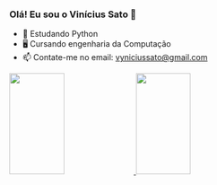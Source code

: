 ### Olá! Eu sou o Vinícius Sato 👋
 
- 🌱 Estudando Python
- 🖥️ Cursando engenharia da Computação
- 📫 Contate-me no email: vyniciussato@gmail.com

<div>
<a href="https://github.com/ViniSato">
<img height="180em" <img width="44%" src="https://github-readme-stats.vercel.app/api/top-langs/?username=ViniSato&layout=compact&langs_count=7&theme=one dark"/>
<img height="180em" <img width="44%" src="https://github-readme-stats.vercel.app/api?username=ViniSato&show_icons=true&theme=tokyoknight&include_all_commits=true&count_private=true"/>
</div>
